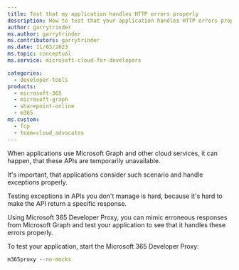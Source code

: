 ```yaml
---
title: Test that my application handles HTTP errors properly
description: How to test that your application handles HTTP errors properly
author: garrytrinder
ms.author: garrytrinder
ms.contributors: garrytrinder
ms.date: 11/03/2023
ms.topic: conceptual
ms.service: microsoft-cloud-for-developers

categories:
  - developer-tools
products:
  - microsoft-365
  - microsoft-graph
  - sharepoint-online
  - m365
ms.custom:
  - fcp
  - team=cloud_advocates
---
```


When applications use Microsoft Graph and other cloud services, it can happen, that these APIs are temporarily unavailable.

It's important, that applications consider such scenario and handle exceptions properly.

Testing exceptions in APIs you don't manage is hard, because it's hard to make the API return a specific response.

Using Microsoft 365 Developer Proxy, you can mimic erroneous responses from Microsoft Graph and test your application to see that it handles these errors properly.

To test your application, start the Microsoft 365 Developer Proxy:

```cmd
m365proxy --no-mocks
```
